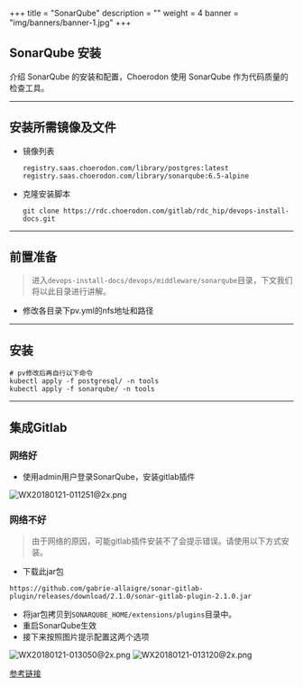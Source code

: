 
+++
title = "SonarQube"
description = ""
weight = 4
banner = "img/banners/banner-1.jpg"
+++

## SonarQube 安装

介绍 SonarQube 的安装和配置，Choerodon 使用 SonarQube 作为代码质量的检查工具。

--- 
## 安装所需镜像及文件
 - 镜像列表 

     ```
     registry.saas.choerodon.com/library/postgres:latest
     registry.saas.choerodon.com/library/sonarqube:6.5-alpine
     ```
 - 克隆安装脚本 

     ```
     git clone https://rdc.choerodon.com/gitlab/rdc_hip/devops-install-docs.git
     ```
---   
## 前置准备

 > 进入`devops-install-docs/devops/middleware/sonarqube`目录，下文我们将以此目录进行讲解。
 - 修改各目录下pv.yml的nfs地址和路径

---
## 安装

 ```
 # pv修改后再自行以下命令
 kubectl apply -f postgresql/ -n tools
 kubectl apply -f sonarqube/ -n tools
 ```
---
## 集成Gitlab

### 网络好

- 使用admin用户登录SonarQube，安装gitlab插件

![WX20180121-011251@2x.png](https://i.loli.net/2018/01/21/5a6378a5d8090.png)

### 网络不好

> 由于网络的原因，可能gitlab插件安装不了会提示错误。请使用以下方式安装。

- 下载此jar包

```
https://github.com/gabrie-allaigre/sonar-gitlab-plugin/releases/download/2.1.0/sonar-gitlab-plugin-2.1.0.jar
```

- 将jar包拷贝到`SONARQUBE_HOME/extensions/plugins`目录中。
- 重启SonarQube生效
- 接下来按照图片提示配置这两个选项

![WX20180121-013050@2x.png](https://i.loli.net/2018/01/21/5a637cfe09b7b.png)
![WX20180121-013120@2x.png](https://i.loli.net/2018/01/21/5a637cfdb49e5.png)

[参考链接](https://gitlab.talanlabs.com/gabriel-allaigre/sonar-gitlab-plugin)
